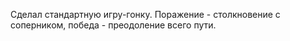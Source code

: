 Сделал стандартную игру-гонку. Поражение - столкновение с соперником, победа - преодоление всего пути.

